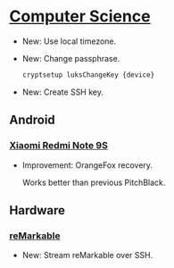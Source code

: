 # [Computer Science](neomutt.md)

* New: Use local timezone.
* New: Change passphrase.

    ```bash
    cryptsetup luksChangeKey {device}
    ```
    

* New: Create SSH key.

## Android

### [Xiaomi Redmi Note 9S](curtana.md)

* Improvement: OrangeFox recovery.

    Works better than previous PitchBlack.
    

## Hardware

### [reMarkable](remarkable.md)

* New: Stream reMarkable over SSH.